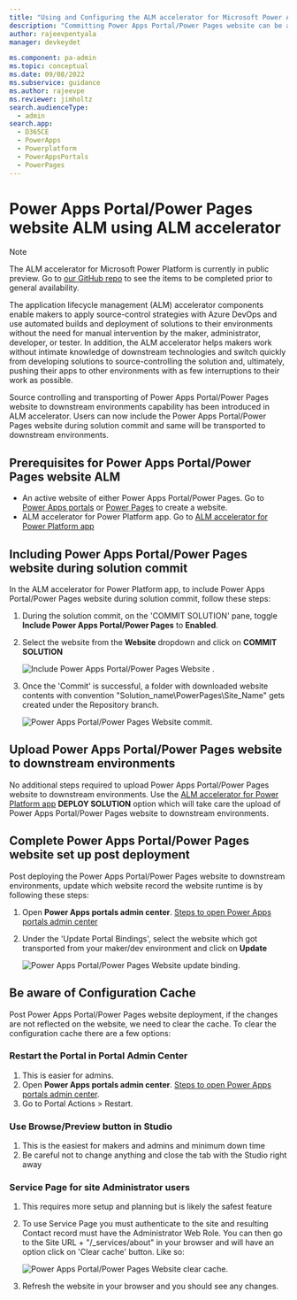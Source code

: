 ```yaml
---
title: "Using and Configuring the ALM accelerator for Microsoft Power Apps Portal/Power Pages | MicrosoftDocs"
description: "Committing Power Apps Portal/Power Pages website can be achieved by including the website during solution commit. This document describes how to commit Power Apps Portal/Power Pages website and deploy to test environments."
author: rajeevpentyala
manager: devkeydet

ms.component: pa-admin
ms.topic: conceptual
ms.date: 09/08/2022
ms.subservice: guidance
ms.author: rajeevpe
ms.reviewer: jimholtz
search.audienceType: 
  - admin
search.app: 
  - D365CE
  - PowerApps
  - Powerplatform
  - PowerAppsPortals
  - PowerPages
---
```


# Power Apps Portal/Power Pages website ALM using ALM accelerator

> [!NOTE]
> The ALM accelerator for Microsoft Power Platform is currently in public preview. Go to [our GitHub repo](https://github.com/microsoft/coe-starter-kit/CenterofExcellenceALMAccelerator/PREVIEW.md) to see the items to be completed prior to general availability.

The application lifecycle management (ALM) accelerator components enable makers to apply source-control strategies with Azure DevOps and use automated builds and deployment of solutions to their environments without the need for manual intervention by the maker, administrator, developer, or tester. In addition, the ALM accelerator helps makers work without intimate knowledge of downstream technologies and switch quickly from developing solutions to source-controlling the solution and, ultimately, pushing their apps to other environments with as few interruptions to their work as possible.

Source controlling and transporting of Power Apps Portal/Power Pages website to downstream environments capability has been introduced in ALM accelerator. Users can now include the Power Apps Portal/Power Pages website during solution commit and same will be transported to downstream environments.

## Prerequisites for Power Apps Portal/Power Pages website ALM

- An active website of either Power Apps Portal/Power Pages. Go to [Power Apps portals](https://docs.microsoft.com/power-apps/maker/portals/overview) or [Power Pages](https://powerpages.microsoft.com) to create a website.
- ALM accelerator for Power Platform app. Go to [ALM accelerator for Power Platform app](https://docs.microsoft.com/power-platform/guidance/coe/almacceleratorpowerplatform-components)

## Including Power Apps Portal/Power Pages website during solution commit

In the ALM accelerator for Power Platform app, to include Power Apps Portal/Power Pages website during solution commit, follow these steps:

1. During the solution commit, on the 'COMMIT SOLUTION' pane, toggle **Include Power Apps Portal/Power Pages** to **Enabled**.
1. Select the website from the **Website** dropdown and click on **COMMIT SOLUTION**

   ![Include Power Apps Portal/Power Pages Website .](media/setup-almacceleratorpowerplatform/IncludePortalWebsite-solution-commit.png)

1. Once the 'Commit' is successful, a folder with downloaded website contents with convention "Solution_name\PowerPages\Site_Name" gets created under the Repository branch.

   ![Power Apps Portal/Power Pages Website commit.](media/setup-almacceleratorpowerplatform/Portal-Committed-Website.png)

## Upload Power Apps Portal/Power Pages website to downstream environments

No additional steps required to upload Power Apps Portal/Power Pages website to downstream environments. Use the [ALM accelerator for Power Platform app](https://docs.microsoft.com/power-platform/guidance/coe/almacceleratorpowerplatform-components) **DEPLOY SOLUTION** option which will take care the upload of Power Apps Portal/Power Pages website to downstream environments.

## Complete Power Apps Portal/Power Pages website set up post deployment

Post deploying the Power Apps Portal/Power Pages website to downstream environments, update which website record the website runtime is by following these steps:

1. Open **Power Apps portals admin center**. [Steps to open Power Apps portals admin center](https://docs.microsoft.com/power-apps/maker/portals/overview)
1. Under the 'Update Portal Bindings', select the website which got transported from your maker/dev environment and click on **Update**

   ![Power Apps Portal/Power Pages Website update binding.](media/setup-almacceleratorpowerplatform/Portal-Update-Bindings.png)

## Be aware of Configuration Cache

Post Power Apps Portal/Power Pages website deployment, if the changes are not reflected on the website, we need to clear the cache.
To clear the configuration cache there are a few options:

### Restart the Portal in Portal Admin Center

1. This is easier for admins.
1. Open **Power Apps portals admin center**. [Steps to open Power Apps portals admin center](https://docs.microsoft.com/power-apps/maker/portals/overview).
1. Go to Portal Actions > Restart.

### Use Browse/Preview button in Studio

1. This is the easiest for makers and admins and minimum down time
1. Be careful not to change anything and close the tab with the Studio right away

### Service Page for site Administrator users

1. This requires more setup and planning but is likely the safest feature
1. To use Service Page you must authenticate to the site and resulting Contact record must have the Administrator Web Role. You can then go to the Site URL + "/_services/about" in your browser and will have an option click on 'Clear cache' button. Like so:

   ![Power Apps Portal/Power Pages Website clear cache.](media/setup-almacceleratorpowerplatform/Portal-Clear-Cache.png)

1. Refresh the website in your browser and you should see any changes.
